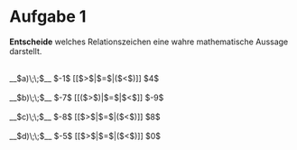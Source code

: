 <!--
version:  0.0.1

language: de

@style
input {
    text-align: center;
}

.flex-container {
    display: flex;
    flex-wrap: wrap;
    align-items: stretch;
    gap: 20px;
}

.flex-child {
    flex: 1;
    min-width: 350px;
    margin-right: 20px;
}

@media (max-width: 400px) {
    .flex-child {
        flex: 100%;
        margin-right: 0;
    }
}
@end

formula: \carry   \textcolor{red}{\scriptsize #1}
formula: \digit   \rlap{\carry{#1}}\phantom{#2}#2
formula: \permil  \text{‰}

import: https://raw.githubusercontent.com/liaTemplates/algebrite/master/README.md
import: https://raw.githubusercontent.com/LiaTemplates/Tikz-Jax/main/README.md

script: https://cdn.jsdelivr.net/gh/LiaTemplates/Tikz-Jax@main/dist/index.js

@round
<script>
  let value = `@input`;
  if (value.startsWith("@")) {
    ""
  } else {
    value = JSON.parse(value);
    value = value[0]
    value = value.replace(/,/g, ".");
    value = parseFloat(value);
    value = Math.round(value * Math.pow(10,@1)) / Math.pow(10,@1);
    value == @0
  }
</script>
@end

tags: Negative Zahlen, Zahlenverständnis, sehr leicht

-->




# Aufgabe 1

**Entscheide** welches Relationszeichen eine wahre mathematische Aussage darstellt.

<br>
__$a)\;\;$__ $-1$ [[$>$|$=$|($<$)]] $4$ 
<br>
<br>
__$b)\;\;$__ $-7$ [[($>$)|$=$|$<$]] $-9$ 
<br>
<br>
__$c)\;\;$__ $-8$ [[$>$|$=$|($<$)]] $8$ 
<br>
<br>
__$d)\;\;$__ $-5$ [[$>$|$=$|($<$)]] $0$ 

<br>
<br>
<br>
<br>

